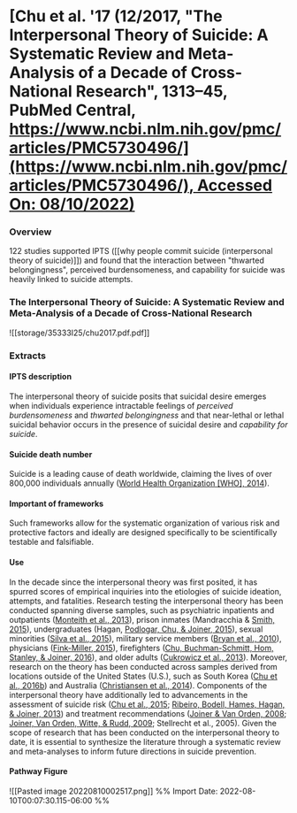 # [**Chu et al.** **'17** (12/2017, "The Interpersonal Theory of Suicide: A Systematic Review and Meta-Analysis of a Decade of Cross-National Research", 1313–45, PubMed Central, [https://www.ncbi.nlm.nih.gov/pmc/articles/PMC5730496/](https://www.ncbi.nlm.nih.gov/pmc/articles/PMC5730496/), Accessed On: 08/10/2022)](zotero://select/library/items/AXIX9TPP)

### Overview
122 studies supported IPTS ([[why people commit suicide (interpersonal theory of suicide)]]) and found that the interaction between "thwarted belongingness", perceived burdensomeness, and capability for suicide was heavily linked to suicide attempts.

### The Interpersonal Theory of Suicide: A Systematic Review and Meta-Analysis of a Decade of Cross-National Research
![[storage/35333I25/chu2017.pdf.pdf]]

### Extracts
#### IPTS description
The interpersonal theory of suicide posits that suicidal desire emerges when individuals experience intractable feelings of _perceived burdensomeness_ and _thwarted belongingness_ and that near-lethal or lethal suicidal behavior occurs in the presence of suicidal desire and _capability for suicide_.
#### Suicide death number
Suicide is a leading cause of death worldwide, claiming the lives of over 800,000 individuals annually ([World Health Organization [WHO], 2014](https://www.ncbi.nlm.nih.gov/pmc/articles/PMC5730496/#R233)).
#### Important of frameworks
Such frameworks allow for the systematic organization of various risk and protective factors and ideally are designed specifically to be scientifically testable and falsifiable.
#### Use
In the decade since the interpersonal theory was first posited, it has spurred scores of empirical inquiries into the etiologies of suicide ideation, attempts, and fatalities. Research testing the interpersonal theory has been conducted spanning diverse samples, such as psychiatric inpatients and outpatients ([Monteith et al., 2013](https://www.ncbi.nlm.nih.gov/pmc/articles/PMC5730496/#R140)), prison inmates (Mandracchia & [Smith, 2015](https://www.ncbi.nlm.nih.gov/pmc/articles/PMC5730496/#R132)), undergraduates (Hagan, [Podlogar, Chu, & Joiner, 2015](https://www.ncbi.nlm.nih.gov/pmc/articles/PMC5730496/#R84)), sexual minorities ([Silva et al., 2015](https://www.ncbi.nlm.nih.gov/pmc/articles/PMC5730496/#R188)), military service members ([Bryan et al., 2010](https://www.ncbi.nlm.nih.gov/pmc/articles/PMC5730496/#R24)), physicians ([Fink-Miller, 2015](https://www.ncbi.nlm.nih.gov/pmc/articles/PMC5730496/#R69)), firefighters ([Chu, Buchman-Schmitt, Hom, Stanley, & Joiner, 2016](https://www.ncbi.nlm.nih.gov/pmc/articles/PMC5730496/#R42)), and older adults ([Cukrowicz et al., 2013](https://www.ncbi.nlm.nih.gov/pmc/articles/PMC5730496/#R54)). Moreover, research on the theory has been conducted across samples derived from locations outside of the United States (U.S.), such as South Korea ([Chu et al., 2016b](https://www.ncbi.nlm.nih.gov/pmc/articles/PMC5730496/#R43)) and Australia ([Christiansen et al., 2014](https://www.ncbi.nlm.nih.gov/pmc/articles/PMC5730496/#R39)). Components of the interpersonal theory have additionally led to advancements in the assessment of suicide risk ([Chu et al., 2015](https://www.ncbi.nlm.nih.gov/pmc/articles/PMC5730496/#R188); [Ribeiro, Bodell, Hames, Hagan, & Joiner, 2013](https://www.ncbi.nlm.nih.gov/pmc/articles/PMC5730496/#R170)) and treatment recommendations ([Joiner & Van Orden, 2008](https://www.ncbi.nlm.nih.gov/pmc/articles/PMC5730496/#R111); [Joiner, Van Orden, Witte, & Rudd, 2009](https://www.ncbi.nlm.nih.gov/pmc/articles/PMC5730496/#R112); Stellrecht et al., 2005). Given the scope of research that has been conducted on the interpersonal theory to date, it is essential to synthesize the literature through a systematic review and meta-analyses to inform future directions in suicide prevention.
#### Pathway Figure
![[Pasted image 20220810002517.png]]
%% Import Date: 2022-08-10T00:07:30.115-06:00 %%
